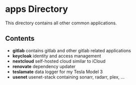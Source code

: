 # apps Directory

This directory contains all other common applications.

## Contents

- **gitlab** contains gitlab and other gitlab related applications
- **keycloak** identity and access management
- **nextcloud** self-hosted cloud similar to iCloud
- **renovate** dependency updater
- **teslamate** data logger for my Tesla Model 3
- **usenet** usenet-stack containing sonarr, radarr, plex, ...
